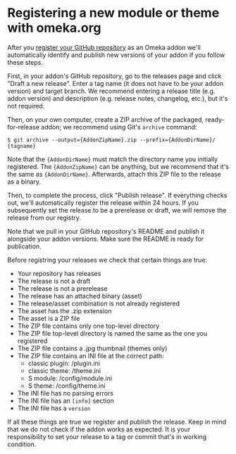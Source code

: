 # Registering a new module or theme with omeka.org

After you [register your GitHub repository](http://dev.omeka.org/addons/register) as an Omeka addon we'll automatically
identify and publish new versions of your addon if you follow these
steps.

First, in your addon's GitHub repository, go to the releases page and click
"Draft a new release". Enter a tag name (it does not have to be your addon
version) and target branch. We recommend entering a release title (e.g. addon
version) and description (e.g. release notes, changelog, etc.), but it's not
required.

Then, on your own computer, create a ZIP archive of the packaged,
ready-for-release addon; we recommend using Git's `archive` command:

    $ git archive --output={AddonZipName}.zip --prefix={AddonDirName}/ {tagname}

Note that the `{AddonDirName}` must match the directory name you initially
registered. The `{AddonZipName}` can be anything, but we recommend that it's the
same as `{AddonDirName}`. Afterwards, attach this ZIP file to the release as a
binary.

Then, to complete the process, click "Publish release". If everything checks
out, we'll automatically register the release within 24 hours. If you
subsequently set the release to be a prerelease or draft, we will remove the
release from our registry.

Note that we pull in your GitHub repository's README and publish it alongside
your addon versions. Make sure the README is ready for publication.

Before registring your releases we check that certain things are true:

- Your repository has releases
- The release is not a draft
- The release is not a prerelease
- The release has an attached binary (asset)
- The release/asset combination is not already registered
- The asset has the .zip extension
- The asset is a ZIP file
- The ZIP file contains only one top-level directory
- The ZIP file top-level directory is named the same as the one you registered
- The ZIP file contains a .jpg thumbnail (themes only)
- The ZIP file contains an INI file at the correct path:
  - classic plugin: /plugin.ini
  - classic theme: /theme.ini
  - S module: /config/module.ini
  - S theme: /config/theme.ini
- The INI file has no parsing errors
- The INI file has an `[info]` section
- The INI file has a `version`

If all these things are true we register and publish the release. Keep in mind
that we do not check if the addon works as expected. It is your responsibility to
set your release to a tag or commit that's in working condition.

